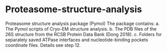 # Proteasome-structure-analysis
Proteasome structure analysis package (Pymol)
The package contains:
  a.	 The Pymol scripts of Cryo-EM structure analysis.
  b.	The PDB files of the 26S structure from the RCSB Protein Data Bank (Dong 2018).
  c.	Folders for separately saved ATPase interfaces and nucleotide-binding pockets coordinate files. Details see step 12.
